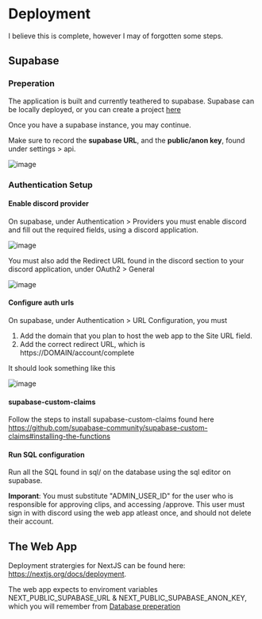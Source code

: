 # Deployment

I believe this is complete, however I may of forgotten some steps.

## Supabase

### Preperation

The application is built and currently teathered to supabase. Supabase can be locally deployed, or you can create a project [here](https://app.supabase.com/new)

Once you have a supabase instance, you may continue.

Make sure to record the **supabase URL**, and the **public/anon key**, found under settings > api.

![image](https://user-images.githubusercontent.com/40532058/235309461-6adf03f0-bbaa-4a8f-bd8d-05b4a4c448b6.png)

### Authentication Setup

#### Enable discord provider

On supabase, under Authentication > Providers you must enable discord and fill out the required fields, using a discord application.

![image](https://user-images.githubusercontent.com/40532058/235309682-695a9083-4227-43e3-8248-87aa4eefd33d.png)

You must also add the Redirect URL found in the discord section to your discord application, under OAuth2 > General

![image](https://user-images.githubusercontent.com/40532058/235310033-4c3756c8-2ae0-40e2-8349-ecb0b58e0745.png)

#### Configure auth urls

On supabase, under Authentication > URL Configuration, you must
1. Add the domain that you plan to host the web app to the Site URL field.
2. Add the correct redirect URL, which is https://DOMAIN/account/complete

It should look something like this

![image](https://user-images.githubusercontent.com/40532058/235309943-49dfb2ce-dff9-42df-a0e6-3a2015e841f2.png)

#### supabase-custom-claims

Follow the steps to install supabase-custom-claims found here https://github.com/supabase-community/supabase-custom-claims#installing-the-functions

#### Run SQL configuration

Run all the SQL found in sql/ on the database using the sql editor on supabase.

**Imporant**: You must substitute "ADMIN_USER_ID" for the user who is responsible for approving clips, and accessing /approve. This user must sign in with discord using the web app atleast once, and should not delete their account.

## The Web App

Deployment stratergies for NextJS can be found here: https://nextjs.org/docs/deployment.

The web app expects to enviroment variables NEXT_PUBLIC_SUPABASE_URL & NEXT_PUBLIC_SUPABASE_ANON_KEY, which you will remember from [Database preperation](#preperation)

